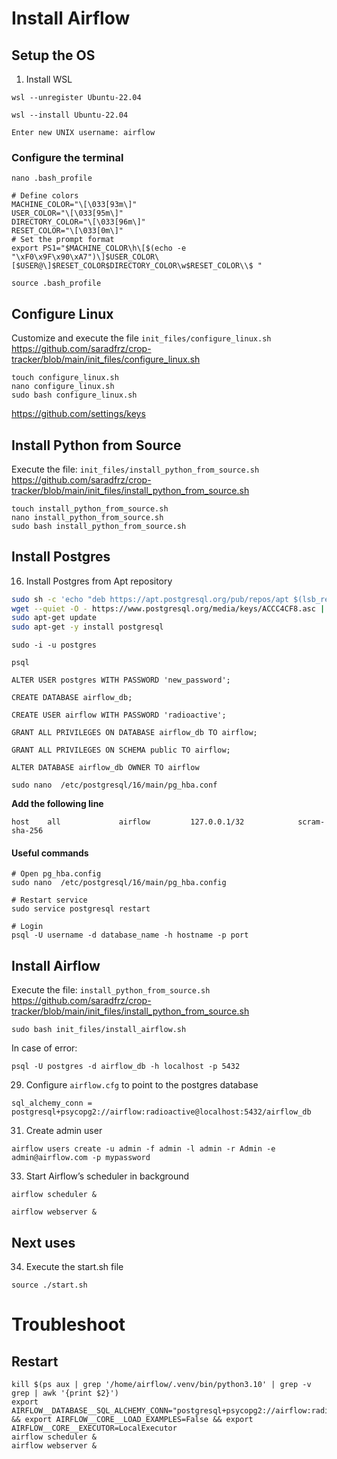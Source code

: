 # Install Airflow

## Setup the OS

1. Install WSL <br>
```
wsl --unregister Ubuntu-22.04
```
```
wsl --install Ubuntu-22.04
```
```
Enter new UNIX username: airflow
```

### Configure the terminal
```
nano .bash_profile
```
```
# Define colors
MACHINE_COLOR="\[\033[93m\]"
USER_COLOR="\[\033[95m\]"
DIRECTORY_COLOR="\[\033[96m\]"
RESET_COLOR="\[\033[0m\]"
# Set the prompt format
export PS1="$MACHINE_COLOR\h\[$(echo -e "\xF0\x9F\x90\xA7")\]$USER_COLOR\[$USER@\]$RESET_COLOR$DIRECTORY_COLOR\w$RESET_COLOR\\$ "
```
```
source .bash_profile
```

## Configure Linux 
Customize and execute the file `init_files/configure_linux.sh` <br>
https://github.com/saradfrz/crop-tracker/blob/main/init_files/configure_linux.sh <br>
```
touch configure_linux.sh
nano configure_linux.sh
sudo bash configure_linux.sh
```
https://github.com/settings/keys

## Install Python from Source
Execute the file: `init_files/install_python_from_source.sh` <br>
https://github.com/saradfrz/crop-tracker/blob/main/init_files/install_python_from_source.sh <br>
```
touch install_python_from_source.sh
nano install_python_from_source.sh
sudo bash install_python_from_source.sh
```

## Install Postgres
16. Install Postgres from Apt repository<br>
```bash 
sudo sh -c 'echo "deb https://apt.postgresql.org/pub/repos/apt $(lsb_release -cs)-pgdg main" > /etc/apt/sources.list.d/pgdg.list'
wget --quiet -O - https://www.postgresql.org/media/keys/ACCC4CF8.asc | sudo apt-key add -
sudo apt-get update
sudo apt-get -y install postgresql
```

```
sudo -i -u postgres
```
```
psql
```
```
ALTER USER postgres WITH PASSWORD 'new_password';
```
```
CREATE DATABASE airflow_db;
```
```
CREATE USER airflow WITH PASSWORD 'radioactive';
```
```
GRANT ALL PRIVILEGES ON DATABASE airflow_db TO airflow;
```
```
GRANT ALL PRIVILEGES ON SCHEMA public TO airflow;
```
```
ALTER DATABASE airflow_db OWNER TO airflow
```
```
sudo nano  /etc/postgresql/16/main/pg_hba.conf
```
**Add the following line** <br>
```
host    all             airflow         127.0.0.1/32            scram-sha-256
```
#### Useful commands <br>
```
# Open pg_hba.config
sudo nano  /etc/postgresql/16/main/pg_hba.config
```
```
# Restart service
sudo service postgresql restart
```
```
# Login
psql -U username -d database_name -h hostname -p port
```

## Install Airflow

Execute the file: `install_python_from_source.sh` <br>
https://github.com/saradfrz/crop-tracker/blob/main/init_files/install_python_from_source.sh <br>
```
sudo bash init_files/install_airflow.sh
```

In case of error:
```
psql -U postgres -d airflow_db -h localhost -p 5432
```

29. Configure `airflow.cfg` to point to the postgres database <br>
```
sql_alchemy_conn = postgresql+psycopg2://airflow:radioactive@localhost:5432/airflow_db
```

31. Create admin user <br>
```
airflow users create -u admin -f admin -l admin -r Admin -e admin@airflow.com -p mypassword
```

33. Start Airflow’s scheduler in background <br>
```
airflow scheduler &
```
```
airflow webserver &
```

## Next uses

34. Execute the start.sh file
```
source ./start.sh
```

# Troubleshoot <br>

## Restart
```
kill $(ps aux | grep '/home/airflow/.venv/bin/python3.10' | grep -v grep | awk '{print $2}')
export AIRFLOW__DATABASE__SQL_ALCHEMY_CONN="postgresql+psycopg2://airflow:radioactive@localhost:5432/airflow_db" && export AIRFLOW__CORE__LOAD_EXAMPLES=False && export AIRFLOW__CORE__EXECUTOR=LocalExecutor
airflow scheduler &
airflow webserver &
```
